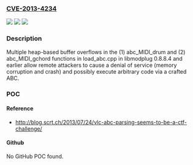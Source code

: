 ### [CVE-2013-4234](https://cve.mitre.org/cgi-bin/cvename.cgi?name=CVE-2013-4234)
![](https://img.shields.io/static/v1?label=Product&message=n%2Fa&color=blue)
![](https://img.shields.io/static/v1?label=Version&message=n%2Fa&color=blue)
![](https://img.shields.io/static/v1?label=Vulnerability&message=n%2Fa&color=brighgreen)

### Description

Multiple heap-based buffer overflows in the (1) abc_MIDI_drum and (2) abc_MIDI_gchord functions in load_abc.cpp in libmodplug 0.8.8.4 and earlier allow remote attackers to cause a denial of service (memory corruption and crash) and possibly execute arbitrary code via a crafted ABC.

### POC

#### Reference
- http://blog.scrt.ch/2013/07/24/vlc-abc-parsing-seems-to-be-a-ctf-challenge/

#### Github
No GitHub POC found.

